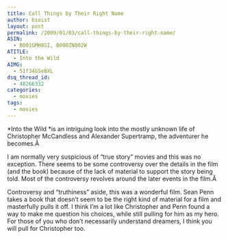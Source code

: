 ```yaml
---
title: Call Things by Their Right Name
author: bsoist
layout: post
permalink: /2009/01/03/call-things-by-their-right-name/
ASIN:
  - B001GMH8SI, B000ZN802W
ATITLE:
  - Into the Wild
AIMG:
  - 51f34GSeBXL
dsq_thread_id:
  - 48266332
categories:
  - movies
tags:
  - movies
---
```

*Into the Wild *is an intriguing look into the mostly unknown life of Christopher McCandless and Alexander Supertramp, the adventurer he becomes.Â 

I am normally very suspicious of &#8220;true story&#8221; movies and this was no exception. There seems to be some controversy over the details in the film (and the book) because of the lack of material to support the story being told. Most of the controversy revolves around the later events in the film.Â 

Controversy and &#8220;truthiness&#8221; aside, this was a wonderful film. Sean Penn takes a book that doesn&#8217;t seem to be the right kind of material for a film and masterfully pulls it off. I think I&#8217;m a lot like Christopher and Penn found a way to make me question his choices, while still pulling for him as my hero. For those of you who don&#8217;t necessarily understand dreamers, I think you will pull for Christopher too.
